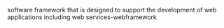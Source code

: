 software framework that is designed to support the development of web applications including web services-webframework
